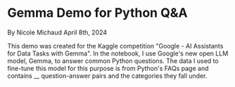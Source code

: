 # Gemma Demo for Python Q&A
By Nicole Michaud
April 8th, 2024

This demo was created for the Kaggle competition "Google - AI Assistants for Data Tasks with Gemma".
In the notebook, I use Google's new open LLM model, Gemma, to answer common Python questions. 
The data I used to fine-tune this model for this purpose is from Python's FAQs page and contains __ question-answer pairs and the categories they fall under.


